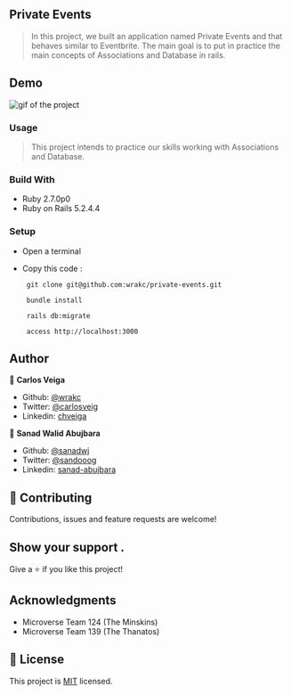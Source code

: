 ##  Private Events

> In this project, we built an application named Private Events and that behaves similar to Eventbrite. The main goal is to put in practice the main concepts of Associations and Database in rails.

## Demo

![gif of the project](app/assets/images/project.gif)


### Usage

> This project intends to practice our skills working with Associations and Database.

### Build With

- Ruby 2.7.0p0
- Ruby on Rails 5.2.4.4

### Setup
 - Open a terminal
 - Copy this code : 
 
        
        git clone git@github.com:wrakc/private-events.git

        bundle install
       
        rails db:migrate

        access http://localhost:3000
        


## Author

👤 **Carlos Veiga**

- Github: [@wrakc](https://github.com/wrakc)
- Twitter: [@carlosveig](https://twitter.com/carlosveig)
- Linkedin: [chveiga](https://linkedin.com/chveiga)

👤 **Sanad Walid Abujbara**

- Github: [@sanadwj](https://github.com/githubhandle)
- Twitter: [@sandooog](https://twitter.com/sandooog)
- Linkedin: [sanad-abujbara](https://linkedin.com/in/sanad-abujbara)

## 🤝 Contributing

Contributions, issues and feature requests are welcome!

## Show your support .

Give a ⭐️ if you like this project!

## Acknowledgments

- Microverse Team 124 (The Minskins)
- Microverse Team 139 (The Thanatos)

## 📝 License

This project is [MIT](lic.url) licensed.

